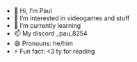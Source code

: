 - 👋 Hi, I’m Paul
- 👀 I’m interested in videogames and stuff
- 🌱 I’m currently learning 
- 📫 My discord _pau_8254
- 😄 Pronouns: he/him
- ⚡ Fun fact: <3 ty for reading

<!---
Pau6547/Pau6547 is a ✨ special ✨ repository because its `README.md` (this file) appears on your GitHub profile.
You can click the Preview link to take a look at your changes.
--->
